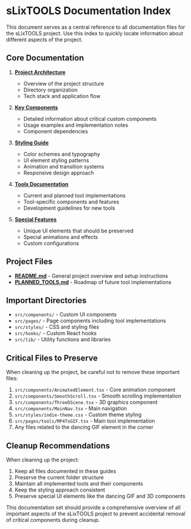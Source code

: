 # sLixTOOLS Documentation Index

This document serves as a central reference to all documentation files for the sLixTOOLS project. Use this index to quickly locate information about different aspects of the project.

## Core Documentation

1. **[Project Architecture](./PROJECT_ARCHITECTURE.md)**
   - Overview of the project structure
   - Directory organization
   - Tech stack and application flow

2. **[Key Components](./KEY_COMPONENTS.md)**
   - Detailed information about critical custom components
   - Usage examples and implementation notes
   - Component dependencies

3. **[Styling Guide](./STYLING_GUIDE.md)**
   - Color schemes and typography
   - UI element styling patterns
   - Animation and transition systems
   - Responsive design approach

4. **[Tools Documentation](./TOOLS_DOCUMENTATION.md)**
   - Current and planned tool implementations
   - Tool-specific components and features
   - Development guidelines for new tools

5. **[Special Features](./SPECIAL_FEATURES.md)**
   - Unique UI elements that should be preserved
   - Special animations and effects
   - Custom configurations

## Project Files

- **[README.md](../README.md)** - General project overview and setup instructions
- **[PLANNED_TOOLS.md](../PLANNED_TOOLS.md)** - Roadmap of future tool implementations

## Important Directories

- `src/components/` - Custom UI components
- `src/pages/` - Page components including tool implementations
- `src/styles/` - CSS and styling files
- `src/hooks/` - Custom React hooks
- `src/lib/` - Utility functions and libraries

## Critical Files to Preserve

When cleaning up the project, be careful not to remove these important files:

1. `src/components/AnimatedElement.tsx` - Core animation component
2. `src/components/SmoothScroll.tsx` - Smooth scrolling implementation
3. `src/components/ThreeDScene.tsx` - 3D graphics component
4. `src/components/MainNav.tsx` - Main navigation
5. `src/styles/indie-theme.css` - Custom theme styling
6. `src/pages/tools/MP4ToGIF.tsx` - Main tool implementation
7. Any files related to the dancing GIF element in the corner

## Cleanup Recommendations

When cleaning up the project:

1. Keep all files documented in these guides
2. Preserve the current folder structure
3. Maintain all implemented tools and their components
4. Keep the styling approach consistent
5. Preserve special UI elements like the dancing GIF and 3D components

This documentation set should provide a comprehensive overview of all important aspects of the sLixTOOLS project to prevent accidental removal of critical components during cleanup.
